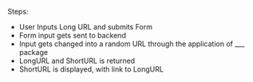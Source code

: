 Steps:

- User Inputs Long URL and submits Form
- Form input gets sent to backend
- Input gets changed into a random URL through the application of \_\_\_ package
- LongURL and ShortURL is returned
- ShortURL is displayed, with link to LongURL
